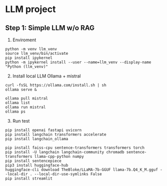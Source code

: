 # LLM project

## Step 1: Simple LLM w/o RAG
1. Enviroment
```
python -m venv llm_venv
source llm_venv/bin/activate
pip install ipykernel
python -m ipykernel install --user --name=llm_venv --display-name "Python (llm_venv)"
```
2. Install local LLM Ollama + mistral
```
curl -fsSL https://ollama.com/install.sh | sh
ollama serve &
```

```
ollama pull mistral
ollama list
ollama run mistral
ollama ps
```
3. Run test
```
pip install openai fastapi uvicorn
pip install langchain transformers accelerate
pip install langchain_ollama
```



```
pip install faiss-cpu sentence-transformers transformers torch
pip install -U langchain langchain-community chromadb sentence-transformers llama-cpp-python numpy
pip install sentencepiece
pip3 install huggingface-hub
huggingface-cli download TheBloke/LLaMA-7b-GGUF llama-7b.Q4_K_M.gguf --local-dir . --local-dir-use-symlinks False
pip install streamlit

```
